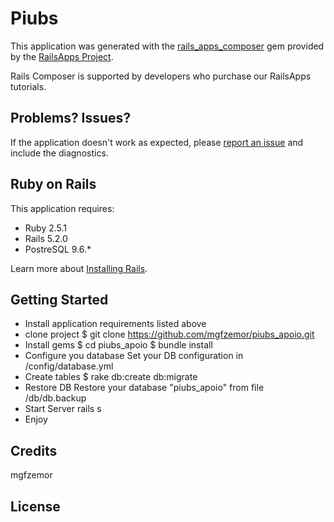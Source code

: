 Piubs
================

This application was generated with the [rails_apps_composer](https://github.com/RailsApps/rails_apps_composer) gem
provided by the [RailsApps Project](http://railsapps.github.io/).

Rails Composer is supported by developers who purchase our RailsApps tutorials.

Problems? Issues?
-----------

If the application doesn't work as expected, please [report an issue](https://github.com/RailsApps/rails_apps_composer/issues)
and include the diagnostics.

Ruby on Rails
-------------

This application requires:

- Ruby 2.5.1
- Rails 5.2.0
- PostreSQL 9.6.*

Learn more about [Installing Rails](http://railsapps.github.io/installing-rails.html).

Getting Started
---------------
- Install application requirements listed above
- clone project
$ git clone https://github.com/mgfzemor/piubs_apoio.git
- Install gems
$ cd piubs_apoio
$ bundle install
- Configure you database
Set your DB configuration in /config/database.yml
- Create tables
$ rake db:create db:migrate
- Restore DB
Restore your database "piubs_apoio" from file /db/db.backup
- Start Server
rails s
- Enjoy 

Credits
-------
mgfzemor

License
-------
